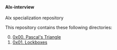 #### Alx-interview
Alx specialization repository

This repository contains these following directories:

0. [0x00. Pascal's Triangle](https://github.com/8srael/alx-interview/tree/master/0x00-pascal_triangle)
1. [0x01. Lockboxes](https://github.com/8srael/alx-interview/tree/master/0x01-lockboxes)